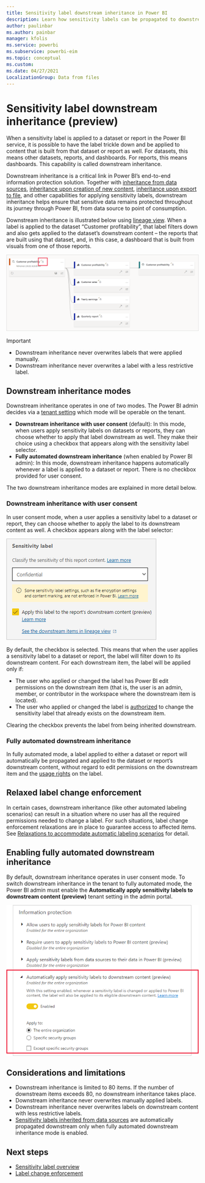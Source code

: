 ```yaml
---
title: Sensitivity label downstream inheritance in Power BI
description: Learn how sensitivity labels can be propagated to downstream content
author: paulinbar
ms.author: painbar
manager: kfolis
ms.service: powerbi
ms.subservice: powerbi-eim
ms.topic: conceptual
ms.custom:
ms.date: 04/27/2021
LocalizationGroup: Data from files
---
```

# Sensitivity label downstream inheritance (preview)

When a sensitivity label is applied to a dataset or report in the Power BI service, it is possible to have the label trickle down and be applied to content that is built from that dataset or report as well. For datasets, this means other datasets, reports, and dashboards. For reports, this means dashboards. This capability is called downstream inheritance.

Downstream inheritance is a critical link in Power BI’s end-to-end information protection solution. Together with [inheritance from data sources](service-security-sensitivity-label-inheritance-from-data-sources.md), [inheritance upon creation of new content](service-security-sensitivity-label-overview.md#sensitivity-label-inheritance-upon-creation-of-new-content), [inheritance upon export to file](service-security-sensitivity-label-overview.md#sensitivity-labels-and-protection-on-exported-data), and other capabilities for applying sensitivity labels, downstream inheritance helps ensure that sensitive data remains protected throughout its journey through Power BI, from data source to point of consumption. 

Downstream inheritance is illustrated below using [lineage view](../collaborate-share/service-data-lineage.md). When a label is applied to the dataset “Customer profitability”, that label filters down and also gets applied to the dataset’s downstream content – the reports that are built using that dataset, and, in this case, a dashboard that is built from visuals from one of those reports.

![Screenshot of lineage view illustrating downstream inheritance.](media/service-security-sensitivity-label-downstream-inheritance/downstream-inheritance-lineage-view.png)

>[!IMPORTANT]
>* Downstream inheritance never overwrites labels that were applied manually.
>* Downstream inheritance never overwrites a label with a less restrictive label.

## Downstream inheritance modes

Downstream inheritance operates in one of two modes. The Power BI admin decides via a [tenant setting](#enabling-fully-automated-downstream-inheritance) which mode will be operable on the tenant.
* **Downstream inheritance with user consent** (default): In this mode, when users apply sensitivity labels on datasets or reports, they can choose whether to apply that label downstream as well. They make their choice using a checkbox that appears along with the sensitivity label selector.
* **Fully automated downstream inheritance** (when enabled by Power BI admin): In this mode, downstream inheritance happens automatically whenever a label is applied to a dataset or report. There is no checkbox provided for user consent.

The two downstream inheritance modes are explained in more detail below.

### Downstream inheritance with user consent
In user consent mode, when a user applies a sensitivity label to a dataset or report, they can choose whether to apply the label to its downstream content as well. A checkbox appears along with the label selector:

![Screenshot of user consent checkbox for downstream inheritance.](media/service-security-sensitivity-label-downstream-inheritance/downstream-inheritance-user-consent-checkbox.png)

By default, the checkbox is selected. This means that when the user applies a sensitivity label to a dataset or report, the label will filter down to its downstream content. For each downstream item, the label will be applied only if:
* The user who applied or changed the label has Power BI edit permissions on the downstream item (that is, the user is an admin, member, or contributor in the workspace where the downstream item is located).
* The user who applied or changed the label is [authorized](service-security-sensitivity-label-change-enforcement.md) to change the sensitivity label that already exists on the downstream item. 

Clearing the checkbox prevents the label from being inherited downstream.

### Fully automated downstream inheritance

In fully automated mode, a label applied to either a dataset or report will automatically be propagated and applied to the dataset or report’s downstream content, without regard to edit permissions on the downstream item and the [usage rights](service-security-sensitivity-label-change-enforcement.md) on the label.

## Relaxed label change enforcement

In certain cases, downstream inheritance (like other automated labeling scenarios) can result in a situation where no user has all the required permissions needed to change a label. For such situations, label change enforcement relaxations are in place to guarantee access to affected items. See [Relaxations to accommodate automatic labeling scenarios](service-security-sensitivity-label-change-enforcement.md#relaxations-to-accommodate-automatic-labeling-scenarios) for detail.

## Enabling fully automated downstream inheritance

By default, downstream inheritance operates in user consent mode. To switch downstream inheritance in the tenant to fully automated mode, the Power BI admin must enable the **Automatically apply sensitivity labels to downstream content (preview)** tenant setting in the admin portal.

![Screenshot of tenant setting for automatically applying labels to downstream content.](media/service-security-sensitivity-label-downstream-inheritance/downstream-inheritance-fully-automated-tenant-switch.png)

## Considerations and limitations
* Downstream inheritance is limited to 80 items. If the number of downstream items exceeds 80, no downstream inheritance takes place.
* Downstream inheritance never overwrites manually applied labels.
* Downstream inheritance never overwrites labels on downstream content with less restrictive labels.
* [Sensitivity labels inherited from data sources](service-security-sensitivity-label-inheritance-from-data-sources.md) are automatically propagated downstream only when fully automated downstream inheritance mode is enabled.

## Next steps
* [Sensitivity label overview](service-security-sensitivity-label-overview.md)
* [Label change enforcement](service-security-sensitivity-label-change-enforcement.md)